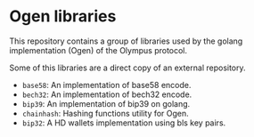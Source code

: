 # Ogen libraries

This repository contains a group of libraries used by the golang implementation (Ogen) of the Olympus protocol.

Some of this libraries are a direct copy of an external repository. 

* `base58`: An implementation of base58 encode.
* `bech32`: An implementation of bech32 encode.
* `bip39`: An implementation of bip39 on golang.
* `chainhash`: Hashing functions utility for Ogen.
* `bip32`: A HD wallets implementation using bls key pairs.
